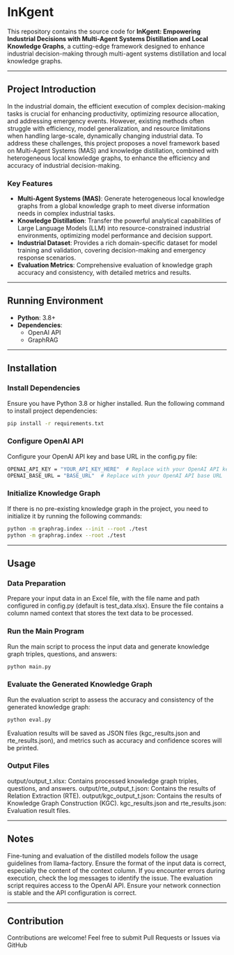 # InKgent

This repository contains the source code for **InKgent: Empowering Industrial Decisions with Multi-Agent Systems Distillation and Local Knowledge Graphs**, a cutting-edge framework designed to enhance industrial decision-making through multi-agent systems distillation and local knowledge graphs.

---

## Project Introduction

In the industrial domain, the efficient execution of complex decision-making tasks is crucial for enhancing productivity, optimizing resource allocation, and addressing emergency events. However, existing methods often struggle with efficiency, model generalization, and resource limitations when handling large-scale, dynamically changing industrial data. To address these challenges, this project proposes a novel framework based on Multi-Agent Systems (MAS) and knowledge distillation, combined with heterogeneous local knowledge graphs, to enhance the efficiency and accuracy of industrial decision-making.

### Key Features

- **Multi-Agent Systems (MAS)**: Generate heterogeneous local knowledge graphs from a global knowledge graph to meet diverse information needs in complex industrial tasks.
- **Knowledge Distillation**: Transfer the powerful analytical capabilities of Large Language Models (LLM) into resource-constrained industrial environments, optimizing model performance and decision support.
- **Industrial Dataset**: Provides a rich domain-specific dataset for model training and validation, covering decision-making and emergency response scenarios.
- **Evaluation Metrics**: Comprehensive evaluation of knowledge graph accuracy and consistency, with detailed metrics and results.

---

## Running Environment

- **Python**: 3.8+
- **Dependencies**:
  - OpenAI API
  - GraphRAG

---

## Installation

### Install Dependencies

Ensure you have Python 3.8 or higher installed. Run the following command to install project dependencies:

```bash
pip install -r requirements.txt
```
### Configure OpenAI API

Configure your OpenAI API key and base URL in the config.py file:

```bash
OPENAI_API_KEY = "YOUR_API_KEY_HERE"  # Replace with your OpenAI API key
OPENAI_BASE_URL = "BASE_URL"  # Replace with your OpenAI API base URL
```
### Initialize Knowledge Graph

If there is no pre-existing knowledge graph in the project, you need to initialize it by running the following commands:

```bash
python -m graphrag.index --init --root ./test
python -m graphrag.index --root ./test
```
---

## Usage

### Data Preparation

Prepare your input data in an Excel file, with the file name and path configured in config.py (default is test_data.xlsx). Ensure the file contains a column named context that stores the text data to be processed.

### Run the Main Program

Run the main script to process the input data and generate knowledge graph triples, questions, and answers:

```bash
python main.py
```

### Evaluate the Generated Knowledge Graph

Run the evaluation script to assess the accuracy and consistency of the generated knowledge graph:

```bash
python eval.py
```
Evaluation results will be saved as JSON files (kgc_results.json and rte_results.json), and metrics such as accuracy and confidence scores will be printed.

### Output Files

output/output_t.xlsx: Contains processed knowledge graph triples, questions, and answers.
output/rte_output_t.json: Contains the results of Relation Extraction (RTE).
output/kgc_output_t.json: Contains the results of Knowledge Graph Construction (KGC).
kgc_results.json and rte_results.json: Evaluation result files.

---

## Notes

Fine-tuning and evaluation of the distilled models follow the usage guidelines from llama-factory.
Ensure the format of the input data is correct, especially the content of the context column.
If you encounter errors during execution, check the log messages to identify the issue.
The evaluation script requires access to the OpenAI API. Ensure your network connection is stable and the API configuration is correct.

---

## Contribution

Contributions are welcome! Feel free to submit Pull Requests or Issues via GitHub
